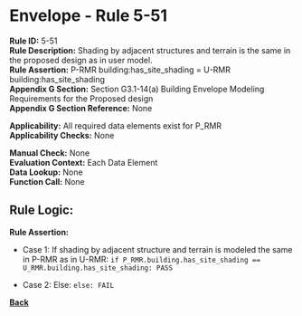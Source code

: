 
# Envelope - Rule 5-51  

**Rule ID:** 5-51  
**Rule Description:** Shading by adjacent structures and terrain is the same in the proposed design as in user model.  
**Rule Assertion:** P-RMR building:has_site_shading = U-RMR building:has_site_shading  
**Appendix G Section:** Section G3.1-14(a) Building Envelope Modeling Requirements for the Proposed design  
**Appendix G Section Reference:** None  

**Applicability:** All required data elements exist for P_RMR  
**Applicability Checks:**  None  

**Manual Check:** None  
**Evaluation Context:** Each Data Element  
**Data Lookup:** None  
**Function Call:** None  

## Rule Logic:  

**Rule Assertion:**  

- Case 1: If shading by adjacent structure and terrain is modeled the same in P-RMR as in U-RMR: `if P_RMR.building.has_site_shading == U_RMR.building.has_site_shading: PASS`

- Case 2: Else: `else: FAIL`

**[Back](../_toc.md)**
